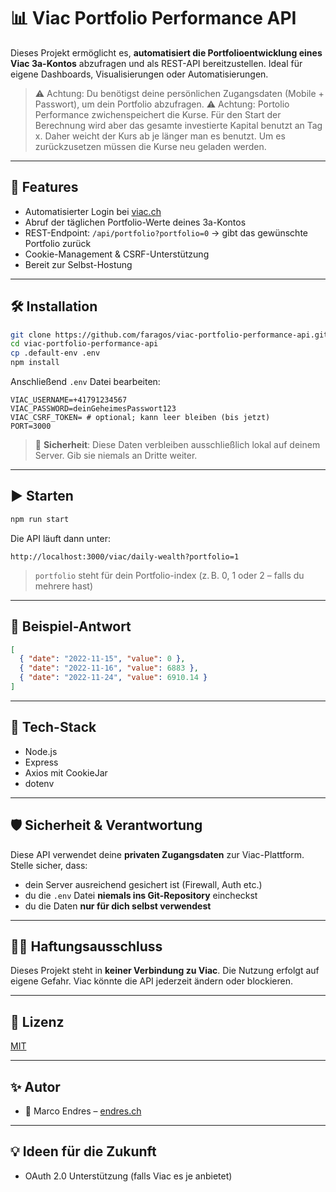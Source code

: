 # 📊 Viac Portfolio Performance API

Dieses Projekt ermöglicht es, **automatisiert die Portfolioentwicklung eines Viac 3a-Kontos** abzufragen und als REST-API bereitzustellen. Ideal für eigene Dashboards, Visualisierungen oder Automatisierungen.

> ⚠️ Achtung: Du benötigst deine persönlichen Zugangsdaten (Mobile + Passwort), um dein Portfolio abzufragen.
> ⚠️ Achtung: Portolio Performance zwichenspeichert die Kurse. Für den Start der Berechnung wird aber das gesamte investierte Kapital benutzt an Tag x. Daher weicht der Kurs ab je länger man es benutzt. Um es zurückzusetzen müssen die Kurse neu geladen werden.

---

## 🚀 Features

- Automatisierter Login bei [viac.ch](https://viac.ch)
- Abruf der täglichen Portfolio-Werte deines 3a-Kontos
- REST-Endpoint: `/api/portfolio?portfolio=0` → gibt das gewünschte Portfolio zurück
- Cookie-Management & CSRF-Unterstützung
- Bereit zur Selbst-Hostung

---

## 🛠️ Installation

```bash
git clone https://github.com/faragos/viac-portfolio-performance-api.git
cd viac-portfolio-performance-api
cp .default-env .env
npm install
```

Anschließend `.env` Datei bearbeiten:

```env
VIAC_USERNAME=+41791234567
VIAC_PASSWORD=deinGeheimesPasswort123
VIAC_CSRF_TOKEN= # optional; kann leer bleiben (bis jetzt)
PORT=3000
```

> 🔐 **Sicherheit**: Diese Daten verbleiben ausschließlich lokal auf deinem Server. Gib sie niemals an Dritte weiter.

---

## ▶️ Starten

```bash
npm run start
```

Die API läuft dann unter:

```
http://localhost:3000/viac/daily-wealth?portfolio=1
```

> `portfolio` steht für dein Portfolio-index (z. B. 0, 1 oder 2 – falls du mehrere hast)

---

## 🧪 Beispiel-Antwort

```json
[
  { "date": "2022-11-15", "value": 0 },
  { "date": "2022-11-16", "value": 6883 },
  { "date": "2022-11-24", "value": 6910.14 }
]
```

---

## 🧱 Tech-Stack

- Node.js
- Express
- Axios mit CookieJar
- dotenv

---

## 🛡️ Sicherheit & Verantwortung

Diese API verwendet deine **privaten Zugangsdaten** zur Viac-Plattform. Stelle sicher, dass:

- dein Server ausreichend gesichert ist (Firewall, Auth etc.)
- du die `.env` Datei **niemals ins Git-Repository** eincheckst
- du die Daten **nur für dich selbst verwendest**

---

## 🙋‍♂️ Haftungsausschluss

Dieses Projekt steht in **keiner Verbindung zu Viac**. Die Nutzung erfolgt auf eigene Gefahr. Viac könnte die API jederzeit ändern oder blockieren.

---

## 📄 Lizenz

[MIT](LICENSE)

---

## ✨ Autor

- 👤 Marco Endres – [endres.ch](https://endres.ch)

---

## 💡 Ideen für die Zukunft

- OAuth 2.0 Unterstützung (falls Viac es je anbietet)

